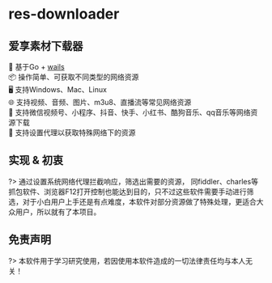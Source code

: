 # res-downloader
## 爱享素材下载器

🎯 基于Go + [wails](https://github.com/wailsapp/wails)  
📦 操作简单、可获取不同类型的网络资源  
🖥️ 支持Windows、Mac、Linux  
🌐 支持视频、音频、图片、m3u8、直播流等常见网络资源  
💪 支持微信视频号、小程序、抖音、快手、小红书、酷狗音乐、qq音乐等网络资源下载  
👼 支持设置代理以获取特殊网络下的资源  

## 实现 & 初衷
?> 通过设置系统网络代理拦截响应，筛选出需要的资源， 同fiddler、charles等抓包软件、浏览器F12打开控制也能达到目的，只不过这些软件需要手动进行筛选，对于小白用户上手还是有点难度，本软件对部分资源做了特殊处理，更适合大众用户，所以就有了本项目。

## 免责声明
?> 本软件用于学习研究使用，若因使用本软件造成的一切法律责任均与本人无关！
